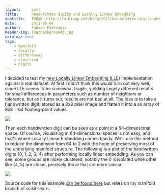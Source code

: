 ```yaml
---
layout:     post
title:      Handwritten digits and Locally Linear Embedding
subtitle:   转载自：http://fa.bianp.net/blog/2011/handwritten-digits-and-locally-linear-embedding/
date:       2011-05-04
author:     Fabian Pedregosa
header-img: img/background3.jpg
catalog: true
tags:
    - manifold
    - locally
    - differences
    - clustered
    - digits
---
```


I decided to test my [new Locally Linear Embedding (LLE)](http://fseoane.net/blog/2011/locally-linear-embedding-and-sparse-eigensolvers)
implementation against a real dataset. At first I didn't think this
would turn out very well, since LLE seems to be somewhat fragile,
yielding largely different results for small differences in parameters
such as number of neighbors or tolerance, but as it turns out, results
are not bad at all. The idea is to take a handwritten digit, stored as a
8x8 pixel image and flatten it into a an array of 8x8 = 64
floating-point values.

![](http://fseoane.net/blog/static/uploads/2011/05/digits_transformation1.png)


Then each handwritten digit can be
seen as a point in a 64-dimensional space. Of course, visualizing in
64-dimensional spaces is not easy, and that's where Locally Linear
Embedding comes handy. We'll use this method to reduce the dimension
from 64 to 2 with the hope of preserving most of the underlying manifold
structure. The following is a plot of the handwritten digits {0, 1, 2,
3, 4} after performing locally linear embedding. As you can see, some
groups are nicely clustered, notably the 0 is isolated while other like
{4, 5} are closer, precisely those that are more similar.

![](http://fseoane.net/blog/static/uploads/2011/05/Picture-1.png)


Source code for this example [can be found here](https://gist.github.com/954815) but relies on my
manifold branch of scikit-learn.
